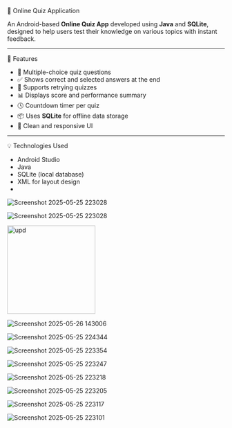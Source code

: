 📝 Online Quiz Application

An Android-based **Online Quiz App** developed using **Java** and **SQLite**, designed to help users test their knowledge on various topics with instant feedback.

---
 📱 Features

- 🧠 Multiple-choice quiz questions
- ✅ Shows correct and selected answers at the end
- 🔄 Supports retrying quizzes
- 📊 Displays score and performance summary
- 🕓 Countdown timer per quiz
- 📦 Uses **SQLite** for offline data storage
- 📲 Clean and responsive UI

---

 💡 Technologies Used

- Android Studio
- Java
- SQLite (local database)
- XML for layout design
- 


![Screenshot 2025-05-25 223028](https://github.com/user-attachments/assets/3d8c0fc8-c9f2-469c-8939-ba9d16fd96ba)

![Screenshot 2025-05-25 223028](https://github.com/user-attachments/assets/3d8c0fc8-c9f2-469c-8939-ba9d16fd96ba)

<img width="204" alt="upd" src="https://github.com/user-attachments/assets/5f9252e0-6961-4ef6-b817-6fe1c513c69b" />

![Screenshot 2025-05-26 143006](https://github.com/user-attachments/assets/af297f67-bcc3-4329-800a-289575273dae)

![Screenshot 2025-05-25 224344](https://github.com/user-attachments/assets/6a82bd0b-3243-4742-88ec-7802a28e0424)

![Screenshot 2025-05-25 223354](https://github.com/user-attachments/assets/d9bab983-c2dd-4a1c-85ea-6a77679d76ff)

![Screenshot 2025-05-25 223247](https://github.com/user-attachments/assets/1b47e7b6-0a29-46da-a89b-c5c9caf09e9e)

![Screenshot 2025-05-25 223218](https://github.com/user-attachments/assets/1b5260c7-e283-44bc-943e-68332925fd32)

![Screenshot 2025-05-25 223205](https://github.com/user-attachments/assets/44c8ba5a-fa9b-4c6e-809c-d32213a01afa)

![Screenshot 2025-05-25 223117](https://github.com/user-attachments/assets/d7fda1bb-5c6a-4344-937c-47cb8df88aba)

![Screenshot 2025-05-25 223101](https://github.com/user-attachments/assets/fb4bc16a-2dd8-4a22-b596-acdd63085396)
